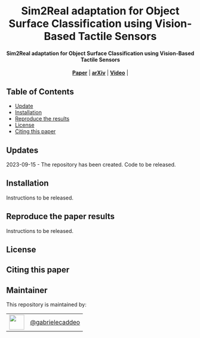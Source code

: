 <h1 align="center">
  Sim2Real adaptation for Object Surface Classification using Vision-Based Tactile Sensors
</h1>

<h4 align="center">
  Sim2Real adaptation for Object Surface Classification using Vision-Based Tactile Sensors
</h4>

<div align="center">
  <a href=""><b>Paper</b></a> |
  <a href=""><b>arXiv</b></a> |
  <a href=""><b>Video</b></a> |
</div>

## Table of Contents

- [Update](#updates)
- [Installation](#installation)
- [Reproduce the results](#reproduce-the-paper-results)
- [License](#license)
- [Citing this paper](#citing-this-paper)

## Updates

2023-09-15 - The repository has been created. Code to be released.

## Installation

Instructions to be released.

## Reproduce the paper results

Instructions to be released.

## License

## Citing this paper

## Maintainer

This repository is maintained by:

| | |
|:---:|:---:|
| [<img src="https://github.com/gabrielecaddeo.png" width="40">](https://github.com/gabrielecaddeo) | [@gabrielecaddeo](https://github.com/gabrielecaddeo) |
